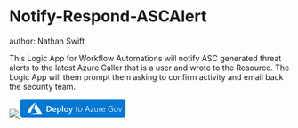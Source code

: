 # Notify-Respond-ASCAlert
author: Nathan Swift

This Logic App for Workflow Automations will notify ASC generated threat alerts to the latest Azure Caller that is a user and wrote to the Resource. The Logic App will them prompt them asking to confirm activity and email back the security team.

<a href="https://portal.azure.com/#create/Microsoft.Template/uri/https%3A%2F%2Fraw.githubusercontent.com%2Fswiftsolves-msft%2FAzure-Security-Center%2Fmaster%2FWorkflow%2520automation%2FNotify-Respond-ASCAlert%2Fazuredeploy.json" target="_blank">
    <img src="https://aka.ms/deploytoazurebutton"/>
</a>
<a href="https://portal.azure.us/#create/Microsoft.Template/uri/https%3A%2F%2Fraw.githubusercontent.com%2Fswiftsolves-msft%2FAzure-Security-Center%2Fmaster%2FWorkflow%2520automation%2FNotify-Respond-ASCAlert%2Fus%2Fazuredeploy.json" target="_blank">
<img src="https://raw.githubusercontent.com/Azure/azure-quickstart-templates/master/1-CONTRIBUTION-GUIDE/images/deploytoazuregov.png"/>
</a>
